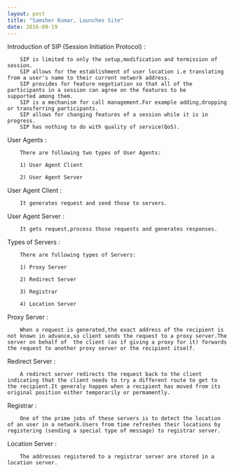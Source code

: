 ```yaml
---
layout: post
title: "Samsher Kumar, Launches Site"
date: 2016-09-19
---
```


Introduction of SIP (Session Initiation Protocol) :

        SIP is limited to only the setup,modification and termission of session.
        SIP allows for the establishment of user location i.e translating from a user's name to their current network address.
        SIP provides for feature negotiation so that all of the participants in a session can agree on the features to be       supported among them.
        SIP is a mechanism for call management.For example adding,dropping or transferring participants. 
        SIP allows for changing features of a session while it is in progress.
        SIP has nothing to do with quality of service(QoS).

User Agents :

        There are following two types of User Agents:
        
        1) User Agent Client
        
        2) User Agent Server
        
        
User Agent Client :

        It generates request and send those to servers.
        
User Agent Server :

        It gets request,process those requests and generates responses.

Types of Servers :

        There are following types of Servers:
        
        1) Proxy Server
        
        2) Redirect Server
        
        3) Registrar
        
        4) Location Server
        
        
Proxy Server :

        When a request is generated,the exact address of the recipient is not known in advance,so client sends the request to a proxy server.The server on behalf of  the client (as if giving a proxy for it) forwards the request to another proxy server or the recipient itself.
        
Redirect Server :

        A redirect server redirects the request back to the client indicating that the client needs to try a different route to get to the recipient.It generaly happen when a recipient has moved from its original position either temporarily or permamently.
        
Registrar :

        One of the prime jobs of these servers is to detect the location of an user in a network.Users from time refreshes their locations by registering (sending a special type of message) to registrar server.
        
Location Server :

        The addresses registered to a registrar server are stored in a location server.
        
        
